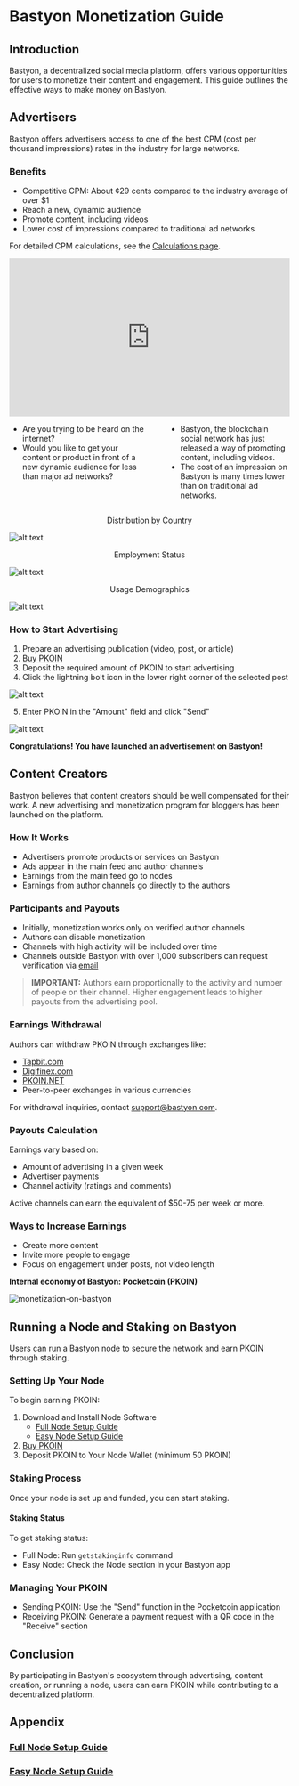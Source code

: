 # Bastyon Monetization Guide

## Introduction

Bastyon, a decentralized social media platform, offers various opportunities for users to monetize their content and engagement. This guide outlines the effective ways to make money on Bastyon.

## Advertisers

Bastyon offers advertisers access to one of the best CPM (cost per thousand impressions) rates in the industry for large networks.

### Benefits

- Competitive CPM: About ¢29 cents compared to the industry average of over $1
- Reach a new, dynamic audience
- Promote content, including videos
- Lower cost of impressions compared to traditional ad networks

For detailed CPM calculations, see the [Calculations page](advertisement-cpm-calculation.md).

<div style="display: flex; justify-content: center; align-items: center;">
    <iframe width="640" style="aspect-ratio:1.7770833333333333" src="https://bastyon.com/embedVideo.php?embed=true&amp;autoplay=false&amp;s=2cdab966cf0cce28b52597a42d9f4290489b120a2ec64a09e6a6650ffb090f66&amp;host=peertube23.pocketnet.app&amp;id=cf7b0d22-6d10-46bc-bb9b-de6d51482153" frameborder="0" allow="accelerometer; autoplay; clipboard-write; encrypted-media; gyroscope; picture-in-picture" allowfullscreen=""></iframe>
</div>

<div style="display: flex; justify-content: center; width: 100%;">
    <div style="display: flex; max-width: 600px;">
        <div style="margin-right: 40px;">
            <ul>
                <li>Are you trying to be heard on the internet?</li>
                <li>Would you like to get your content or product in front of a new dynamic audience for less than major ad networks?</li>
            </ul>
        </div>
        <div>
            <ul>
                <li>Bastyon, the blockchain social network has just released a way of promoting content, including videos.</li>
                <li>The cost of an impression on Bastyon is many times lower than on traditional ad networks.</li>
            </ul>
        </div>
    </div>
</div>

<p align="center"> Distribution by Country</p>

![alt text](bastyon-usage-distribution-by-country.png)

<p align="center">Employment Status</p>

![alt text](bastyon-usage-employment-status.png)

<p align="center">Usage Demographics</p>

![alt text](bastyon-usage-audience.png)

### How to Start Advertising

1. Prepare an advertising publication (video, post, or article)
2. [Buy PKOIN](buying-pkoin.md)
3. Deposit the required amount of PKOIN to start advertising
4. Click the lightning bolt icon in the lower right corner of the selected post

![alt text](lightning-bolt-action.png)

5. Enter PKOIN in the "Amount" field and click "Send"

![alt text](lift-up-the-post.png)

**Congratulations! You have launched an advertisement on Bastyon!**

## Content Creators

Bastyon believes that content creators should be well compensated for their work. A new advertising and monetization program for bloggers has been launched on the platform.

### How It Works

- Advertisers promote products or services on Bastyon
- Ads appear in the main feed and author channels
- Earnings from the main feed go to nodes
- Earnings from author channels go directly to the authors

### Participants and Payouts

- Initially, monetization works only on verified author channels
- Authors can disable monetization
- Channels with high activity will be included over time
- Channels outside Bastyon with over 1,000 subscribers can request verification via [email](mailto:support@bastyon.com)

> **IMPORTANT:** Authors earn proportionally to the activity and number of people on their channel. Higher engagement leads to higher payouts from the advertising pool.

### Earnings Withdrawal

Authors can withdraw PKOIN through exchanges like:
- [Tapbit.com](Tapbit.com)
- [Digifinex.com](Digifinex.com)
- [PKOIN.NET](https://pkoin.net)
- Peer-to-peer exchanges in various currencies

For withdrawal inquiries, contact [support@bastyon.com](mailto:support@bastyon.com).

### Payouts Calculation

Earnings vary based on:
- Amount of advertising in a given week
- Advertiser payments
- Channel activity (ratings and comments)

Active channels can earn the equivalent of $50-75 per week or more.

### Ways to Increase Earnings

- Create more content
- Invite more people to engage
- Focus on engagement under posts, not video length

**Internal economy of Bastyon: Pocketcoin (PKOIN)**

![monetization-on-bastyon](monetization-on-bastyon.png)

## Running a Node and Staking on Bastyon

Users can run a Bastyon node to secure the network and earn PKOIN through staking.

### Setting Up Your Node

To begin earning PKOIN:

1. Download and Install Node Software
   - [Full Node Setup Guide](full-node-setup.md)
   - [Easy Node Setup Guide](easy-node-setup.md)
2. [Buy PKOIN](buying-pkoin.md)
3. Deposit PKOIN to Your Node Wallet (minimum 50 PKOIN)

### Staking Process

Once your node is set up and funded, you can start staking.

#### Staking Status

To get staking status:

- Full Node: Run `getstakinginfo` command
- Easy Node: Check the Node section in your Bastyon app

### Managing Your PKOIN

- Sending PKOIN: Use the "Send" function in the Pocketcoin application
- Receiving PKOIN: Generate a payment request with a QR code in the "Receive" section

## Conclusion

By participating in Bastyon's ecosystem through advertising, content creation, or running a node, users can earn PKOIN while contributing to a decentralized platform.

## Appendix

### [Full Node Setup Guide](full-node-setup.md)

### [Easy Node Setup Guide](easy-node-setup.md)
